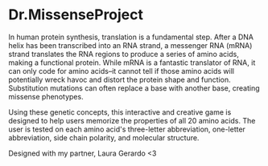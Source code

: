 # Dr.MissenseProject

In human protein synthesis, translation is a fundamental step. After a DNA helix has been transcribed into an RNA strand, a messenger RNA (mRNA) strand translates the RNA regions to produce a series of amino acids, making a functional protein. While mRNA is a fantastic translator of RNA, it can only code for amino acids–it cannot tell if those amino acids will potentially wreck havoc and distort the protein shape and function. Substitution mutations can often replace a base with another base, creating missense phenotypes.

Using these genetic concepts, this interactive and creative game is designed to help users memorize the properties of all 20 amino acids. The user is tested on each amino acid's three-letter abbreviation, one-letter abbreviation, side chain polarity, and molecular structure.

Designed with my partner, Laura Gerardo <3
